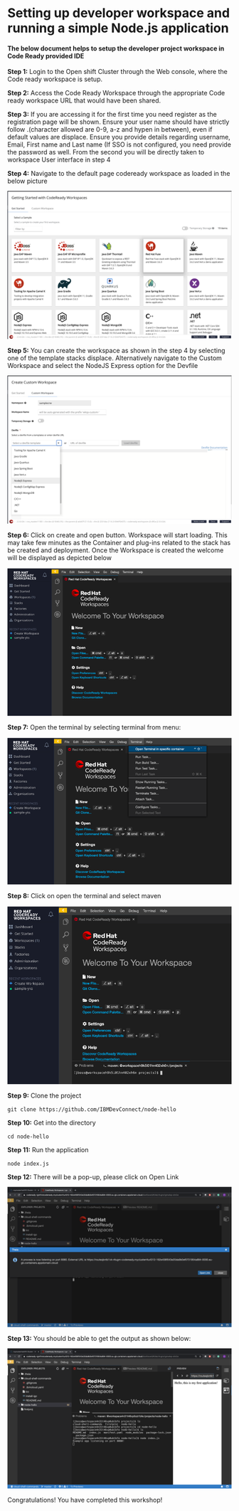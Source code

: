 # Setting up developer workspace and running a simple Node.js application

#### The below document helps to setup the developer project workspace in Code Ready provided IDE

**Step 1:**  Login to the Open shift Cluster through the Web console, where the Code ready workspace is setup.

**Step 2:**  Access the Code Ready Workspace through the appropriate Code ready workspace URL that would have been shared.

**Step 3:** If you are accessing it for the first time you need register as the registration page will be shown.  Ensure your user name should have strictly follow .(character allowed are 0-9, a-z and hypen in between), even if default values are displace. Ensure you provide details regarding username, Email, First name and Last name (If SSO is not configured, you need provide the password as well. From the second you will be directly taken to workspace User interface in step 4

**Step 4:**  Navigate to the default page codeready workspace as loaded in the below picture

![Cloud Login](images/Picture1.png)

**Step 5:**  You can create the workspace as shown in the step 4  by selecting one of the template stacks displace. Alternatively navigate to the Custom Workspace and select the NodeJS Express option for the Devfile

![Cloud Login](images/Picture2.png)

**Step 6:** Click on create and open button. Workspace will start loading. This may take few minutes as the Container and plug-ins related to the stack has be created and deployment.  Once the Workspace is created  the welcome will be displayed as depicted below

![Cloud Login](images/Picture5.png)

**Step 7:** Open the terminal by selecting terminal from menu:

![Cloud Login](images/Picture6.png)

**Step 8:** Click on open the terminal and select maven

![Cloud Login](images/Picture7.png)

**Step 9:** Clone the project

```
git clone https://github.com/IBMDevConnect/node-hello
```

**Step 10:** Get into the directory

```
cd node-hello
```

**Step 11:** Run the application

```
node index.js
```

**Step 12:** There will be a pop-up, please click on Open Link

![Cloud Login](images/Pic.png)

**Step 13:** You should be able to get the output as shown below:

![Cloud Login](images/Output.png)

Congratulations! You have completed this workshop!
